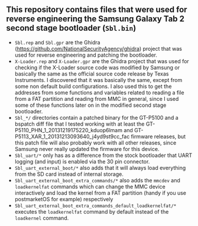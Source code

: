 ## This repository contains files that were used for reverse engineering the Samsung Galaxy Tab 2 second stage bootloader (`Sbl.bin`)
- `Sbl.rep` and `Sbl.gpr` are the Ghidra (https://github.com/NationalSecurityAgency/ghidra) project that was used for reverse engineering and patching the bootloader.
- `X-Loader.rep` and `X-Loader.gpr` are the Ghidra project that was used for checking if the X-Loader source code was modified by Samsung or basically the same as the official source code release by Texas Instruments. I discovered that it was basically the same, except from some non default build configurations. I also used this to get the addresses from some functions and variables related to reading a file from a FAT partition and reading from MMC in general, since I used some of these functions later on in the modified second stage bootloader.
- `Sbl_*/` directories contain a patched binary for the GT-P5100 and a bspatch diff file that I tested working with at least the GT-P5110_PHN_1_20131219175220_kduop6lmam and GT-P5113_XAR_1_20131213093640_j4yd9st9cc_fac firmware releases, but this patch file will also probably work with all other releases, since Samsung never really updated the firmware for this device.
- `Sbl_uart/*` only has as a difference from the stock bootloader that UART logging (and input) is enabled via the 30 pin connector.
- `Sbl_uart_external_boot/*` also adds that it will always load everything from the SD card instead of internal storage.
- `Sbl_uart_external_boot_extra_commands/*` also adds the `mmcdev` and `loadkernelfat` commands which can change the MMC device interactively and load the kernel from a FAT partition (handy if you use postmarketOS for example) respectively
- `Sbl_uart_external_boot_extra_commands_default_loadkernelfat/*` executes the `loadkernelfat` command by default instead of the `loadkernel` command. 